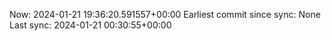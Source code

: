Now: 2024-01-21 19:36:20.591557+00:00 Earliest commit since sync: None Last sync: 2024-01-21 00:30:55+00:00

